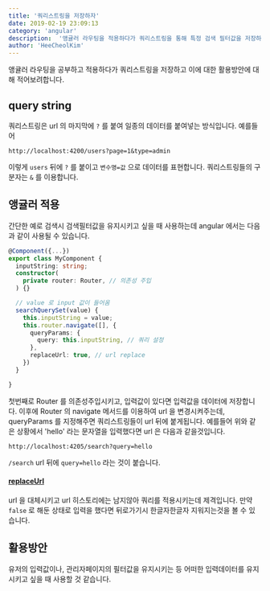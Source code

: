 ```yaml
---
title: '쿼리스트링을 저장하자'
date: 2019-02-19 23:09:13
category: 'angular'
description:  '앵귤러 라우팅을 적용하다가 쿼리스트링을 통해 특정 검색 필터값을 저장하는 방법을 알았습니다. 이에 대해 정리하겠습니다.'
author: 'HeeCheolKim'
---
```


앵귤러 라우팅을 공부하고 적용하다가 쿼리스트링을 저장하고 이에 대한 활용방안에 대해 적어보려합니다.

## query string

쿼리스트링은 url 의 마지막에 `?` 를 붙여 일종의 데이터를 붙여넣는 방식입니다. 예를들어

```
http://localhost:4200/users?page=1&type=admin
```

이렇게 `users` 뒤에 `?` 를 붙이고 `변수명=값` 으로 데이터를 표현합니다. 쿼리스트링들의 구분자는 `&` 를 이용합니다.

## 앵귤러 적용

간단한 예로 검색시 검색필터값을 유지시키고 싶을 때 사용하는데 angular 에서는 다음과 같이 사용될 수 있습니다.
```ts
@Component({...})
export class MyComponent {
  inputString: string;
  constructor(
    private router: Router, // 의존성 주입
  ) {}

  // value 로 input 값이 들어옴
  searchQuerySet(value) {
    this.inputString = value;
    this.router.navigate([], {
      queryParams: {
        query: this.inputString, // 쿼리 설정
      },
      replaceUrl: true, // url replace
    })
  }

}
```

첫번째로 Router 를 의존성주입시키고, 입력값이 있다면 입력값을 데이터에 저장합니다. 이후에 Router 의 navigate 메서드를 이용하여 url 을 변경시켜주는데, queryParams 를 지정해주면 쿼리스트링들이 url 뒤에 붙게됩니다. 예를들어 위와 같은 상황에서 'hello' 라는 문자열을 입력했다면 url 은 다음과 같을것입니다.
```
http://localhost:4205/search?query=hello
```
`/search` url 뒤에 `query=hello` 라는 것이 붙습니다.

#### [replaceUrl](https://angular.io/api/router/NavigationExtras#replaceUrl)
url 을 대체시키고 url 히스토리에는 남지않아 쿼리를 적용시키는데 제격입니다. 만약 `false` 로 해둔 상태로 입력을 했다면 뒤로가기시 한글자한글자 지워지는것을 볼 수 있습니다.

## 활용방안

유저의 입력값이나, 관리자페이지의 필터값을 유지시키는 등 어떠한 입력데이터를 유지시키고 싶을 때 사용할 것 같습니다.
